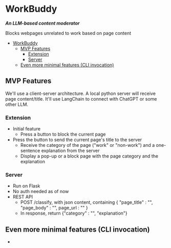# WorkBuddy

***An LLM-based content moderator***

Blocks webpages unrelated to work based on page content

- [WorkBuddy](#workbuddy)
  - [MVP Features](#mvp-features)
    - [Extension](#extension)
    - [Server](#server)
  - [Even more minimal features (CLI invocation)](#even-more-minimal-features-cli-invocation)

## MVP Features

We'll use a client-server architecture.
A local python server will receive page content/title.
It'll use LangChain to connect with ChatGPT or some other LLM.

### Extension

- Initial feature
  - Press a button to block the current page
- Press the button to send the current page's title to the server
  - Receive the category of the page ("work" or "non-work") and a one-sentence
  explanation from the server
  - Display a pop-up or a block page with the page category and the explanation

### Server

- Run on Flask
- No auth needed as of now
- REST API
  - POST /classify, with json content, containing { "page_title" : "", "page_body" : "", page_url : "" }
  - In response, return {"category" : "", "explanation"}

## Even more minimal features (CLI invocation)

- 
